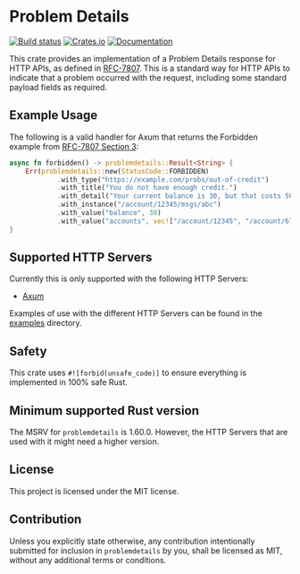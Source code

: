 # Problem Details

[![Build status](https://github.com/sazzer/problemdetails/actions/workflows/ci.yml/badge.svg?branch=main)](https://github.com/sazzer/problemdetails/actions/workflows/ci.yml)
[![Crates.io](https://img.shields.io/crates/v/problemdetails)](https://crates.io/crates/problemdetails)
[![Documentation](https://docs.rs/problemdetails/badge.svg)](https://docs.rs/problemdetails)

This crate provides an implementation of a Problem Details response for HTTP APIs, as defined in [RFC-7807](https://datatracker.ietf.org/doc/html/rfc7807). This is a standard way for HTTP APIs to indicate that a problem occurred with the request, including some standard payload fields as required.

## Example Usage

The following is a valid handler for Axum that returns the Forbidden example from [RFC-7807 Section 3](https://datatracker.ietf.org/doc/html/rfc7807#section-3):
```rust
async fn forbidden() -> problemdetails::Result<String> {
    Err(problemdetails::new(StatusCode::FORBIDDEN)
            .with_type("https://example.com/probs/out-of-credit")
            .with_title("You do not have enough credit.")
            .with_detail("Your current balance is 30, but that costs 50.")
            .with_instance("/account/12345/msgs/abc")
            .with_value("balance", 30)
            .with_value("accounts", vec!["/account/12345", "/account/67890"]))
}
```

## Supported HTTP Servers

Currently this is only supported with the following HTTP Servers: 
- [Axum](https://crates.io/crates/axum)

Examples of use with the different HTTP Servers can be found in the [examples](https://github.com/sazzer/problemdetails/tree/main/examples) directory.

## Safety

This crate uses `#![forbid(unsafe_code)]` to ensure everything is implemented in 100% safe Rust.

## Minimum supported Rust version

The MSRV for `problemdetails` is 1.60.0. However, the HTTP Servers that are used with it might need a higher version.

## License

This project is licensed under the MIT license.

## Contribution

Unless you explicitly state otherwise, any contribution intentionally submitted for inclusion in `problemdetails` by you, shall be licensed as MIT, without any additional terms or conditions.
